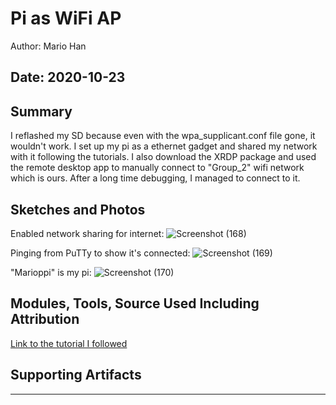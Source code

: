 #  Pi as WiFi AP

Author: Mario Han

Date: 2020-10-23
-----

## Summary

I reflashed my SD because even with the wpa_supplicant.conf file gone, it wouldn't work. I set up my pi as a ethernet gadget and shared my network with it following the tutorials.
I also download the XRDP package and used the remote desktop app to manually connect to "Group_2" wifi network which is ours. After a long time debugging, I managed to connect to it.

## Sketches and Photos

Enabled network sharing for internet:
![Screenshot (168)](https://user-images.githubusercontent.com/45515930/97044840-b4c89080-1542-11eb-9265-1239e630f3a9.png)

Pinging from PuTTy to show it's connected:
![Screenshot (169)](https://user-images.githubusercontent.com/45515930/97044890-ca3dba80-1542-11eb-9e84-6eedc732fd9a.png)

"Marioppi" is my pi:
![Screenshot (170)](https://user-images.githubusercontent.com/45515930/97044928-dd508a80-1542-11eb-9dc2-7eba4faad203.png)


## Modules, Tools, Source Used Including Attribution

[Link to the tutorial I followed](https://www.circuitbasics.com/raspberry-pi-zero-ethernet-gadget/)

## Supporting Artifacts


-----

